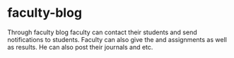 # faculty-blog
Through faculty blog faculty can contact their students and send notifications to students. Faculty can also give the and assignments as well as results. He can also post their journals and etc.
